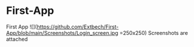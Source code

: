 # First-App
First App
![](https://github.com/Extbech/First-App/blob/main/Screenshots/Login_screen.jpg =250x250)
Screenshots are attached
